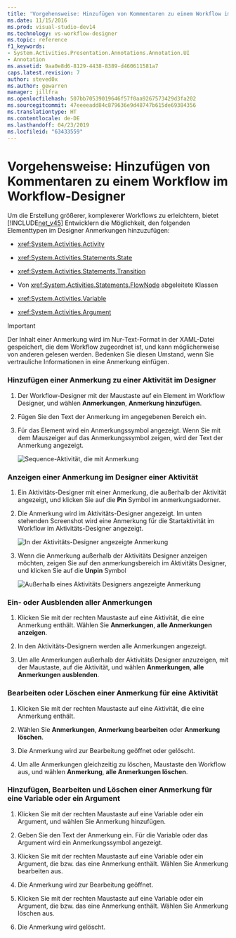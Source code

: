 ```yaml
---
title: 'Vorgehensweise: Hinzufügen von Kommentaren zu einem Workflow im Workflow-Designer | Microsoft-Dokumentation'
ms.date: 11/15/2016
ms.prod: visual-studio-dev14
ms.technology: vs-workflow-designer
ms.topic: reference
f1_keywords:
- System.Activities.Presentation.Annotations.Annotation.UI
- Annotation
ms.assetid: 9aa0e8d6-8129-4438-8389-d460611581a7
caps.latest.revision: 7
author: steved0x
ms.author: gewarren
manager: jillfra
ms.openlocfilehash: 507bb70539019646f57f0aa9267573429d3fa202
ms.sourcegitcommit: 47eeeeadd84c879636e9d48747b615de69384356
ms.translationtype: HT
ms.contentlocale: de-DE
ms.lasthandoff: 04/23/2019
ms.locfileid: "63433559"
---
```

# <a name="how-to-add-comments-to-a-workflow-in-the-workflow-designer"></a>Vorgehensweise: Hinzufügen von Kommentaren zu einem Workflow im Workflow-Designer
Um die Erstellung größerer, komplexerer Workflows zu erleichtern, bietet [!INCLUDE[net_v45](../includes/net-v45-md.md)] Entwicklern die Möglichkeit, den folgenden Elementtypen im Designer Anmerkungen hinzuzufügen:  
  
- <xref:System.Activities.Activity>  
  
- <xref:System.Activities.Statements.State>  
  
- <xref:System.Activities.Statements.Transition>  
  
- Von <xref:System.Activities.Statements.FlowNode> abgeleitete Klassen  
  
- <xref:System.Activities.Variable>  
  
- <xref:System.Activities.Argument>  
  
> [!IMPORTANT]
> Der Inhalt einer Anmerkung wird im Nur-Text-Format in der XAML-Datei gespeichert, die dem Workflow zugeordnet ist, und kann möglicherweise von anderen gelesen werden. Bedenken Sie diesen Umstand, wenn Sie vertrauliche Informationen in eine Anmerkung einfügen.  
  
### <a name="adding-an-annotation-to-an-activity-in-the-designer"></a>Hinzufügen einer Anmerkung zu einer Aktivität im Designer  
  
1. Der Workflow-Designer mit der Maustaste auf ein Element im Workflow Designer, und wählen **Anmerkungen**, **Anmerkung hinzufügen**.  
  
2. Fügen Sie den Text der Anmerkung im angegebenen Bereich ein.  
  
3. Für das Element wird ein Anmerkungssymbol angezeigt. Wenn Sie mit dem Mauszeiger auf das Anmerkungssymbol zeigen, wird der Text der Anmerkung angezeigt.  
  
     ![Sequence-Aktivität, die mit Anmerkung](../workflow-designer/media/annotation.png "Anmerkung")  
  
### <a name="displaying-an-annotation-in-an-activitys-designer"></a>Anzeigen einer Anmerkung im Designer einer Aktivität  
  
1. Ein Aktivitäts-Designer mit einer Anmerkung, die außerhalb der Aktivität angezeigt, und klicken Sie auf die **Pin** Symbol im anmerkungsadorner.  
  
2. Die Anmerkung wird im Aktivitäts-Designer angezeigt. Im unten stehenden Screenshot wird eine Anmerkung für die Startaktivität im Workflow im Aktivitäts-Designer angezeigt.  
  
     ![In der Aktivitäts-Designer angezeigte Anmerkung](../workflow-designer/media/annotationindesigner.png "AnnotationInDesigner")  
  
3. Wenn die Anmerkung außerhalb der Aktivitäts Designer anzeigen möchten, zeigen Sie auf den anmerkungsbereich im Aktivitäts Designer, und klicken Sie auf die **Unpin** Symbol  
  
     ![Außerhalb eines Aktivitäts Designers angezeigte Anmerkung](../workflow-designer/media/annotationoutsidedesigner.png "AnnotationOutsideDesigner")  
  
### <a name="showing-or-hiding-all-annotations"></a>Ein- oder Ausblenden aller Anmerkungen  
  
1. Klicken Sie mit der rechten Maustaste auf eine Aktivität, die eine Anmerkung enthält. Wählen Sie **Anmerkungen**, **alle Anmerkungen anzeigen**.  
  
2. In den Aktivitäts-Designern werden alle Anmerkungen angezeigt.  
  
3. Um alle Anmerkungen außerhalb der Aktivitäts Designer anzuzeigen, mit der Maustaste, auf die Aktivität, und wählen **Anmerkungen**, **alle Anmerkungen ausblenden**.  
  
### <a name="editing-or-deleting-an-annotation-for-an-activity"></a>Bearbeiten oder Löschen einer Anmerkung für eine Aktivität  
  
1. Klicken Sie mit der rechten Maustaste auf eine Aktivität, die eine Anmerkung enthält.  
  
2. Wählen Sie **Anmerkungen**, **Anmerkung bearbeiten** oder **Anmerkung löschen**.  
  
3. Die Anmerkung wird zur Bearbeitung geöffnet oder gelöscht.  
  
4. Um alle Anmerkungen gleichzeitig zu löschen, Maustaste den Workflow aus, und wählen **Anmerkung**, **alle Anmerkungen löschen**.  
  
### <a name="adding-editing-and-deleting-an-annotation-for-a-variable-or-argument"></a>Hinzufügen, Bearbeiten und Löschen einer Anmerkung für eine Variable oder ein Argument  
  
1. Klicken Sie mit der rechten Maustaste auf eine Variable oder ein Argument, und wählen Sie Anmerkung hinzufügen.  
  
2. Geben Sie den Text der Anmerkung ein. Für die Variable oder das Argument wird ein Anmerkungssymbol angezeigt.  
  
3. Klicken Sie mit der rechten Maustaste auf eine Variable oder ein Argument, die bzw. das eine Anmerkung enthält. Wählen Sie Anmerkung bearbeiten aus.  
  
4. Die Anmerkung wird zur Bearbeitung geöffnet.  
  
5. Klicken Sie mit der rechten Maustaste auf eine Variable oder ein Argument, die bzw. das eine Anmerkung enthält. Wählen Sie Anmerkung löschen aus.  
  
6. Die Anmerkung wird gelöscht.